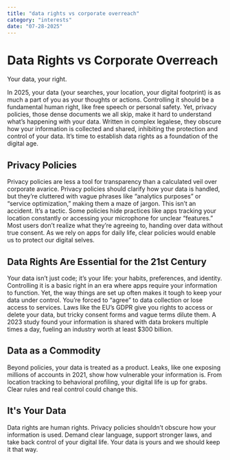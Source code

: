 ```yaml
---
title: "data rights vs corporate overreach"
category: "interests"
date: "07-28-2025"
---
```


# Data Rights vs Corporate Overreach

Your data, your right.

In 2025, your data (your searches, your location, your digital footprint) is as much a part of you as your thoughts or actions. Controlling it should be a fundamental human right, like free speech or personal safety. Yet, privacy policies, those dense documents we all skip, make it hard to understand what’s happening with your data. Written in complex legalese, they obscure how your information is collected and shared, inhibiting the protection and control of your data. It’s time to establish data rights as a foundation of the digital age.

## Privacy Policies

Privacy policies are less a tool for transparency than a calculated veil over corporate avarice. Privacy policies should clarify how your data is handled, but they’re cluttered with vague phrases like “analytics purposes” or “service optimization,” making them a maze of jargon. This isn’t an accident. It’s a tactic. Some policies hide practices like apps tracking your location constantly or accessing your microphone for unclear “features.” Most users don’t realize what they’re agreeing to, handing over data without true consent. As we rely on apps for daily life, clear policies would enable us to protect our digital selves.

## Data Rights Are Essential for the 21st Century

Your data isn’t just code; it’s your life: your habits, preferences, and identity. Controlling it is a basic right in an era where apps require your information to function. Yet, the way things are set up often makes it tough to keep your data under control. You’re forced to “agree” to data collection or lose access to services. Laws like the EU’s GDPR give you rights to access or delete your data, but tricky consent forms and vague terms dilute them. A 2023 study found your information is shared with data brokers multiple times a day, fueling an industry worth at least $300 billion.

## Data as a Commodity

Beyond policies, your data is treated as a product. Leaks, like one exposing millions of accounts in 2021, show how vulnerable your information is. From location tracking to behavioral profiling, your digital life is up for grabs. Clear rules and real control could change this.

## It's Your Data

Data rights are human rights. Privacy policies shouldn’t obscure how your information is used. Demand clear language, support stronger laws, and take back control of your digital life. Your data is yours and we should keep it that way.
